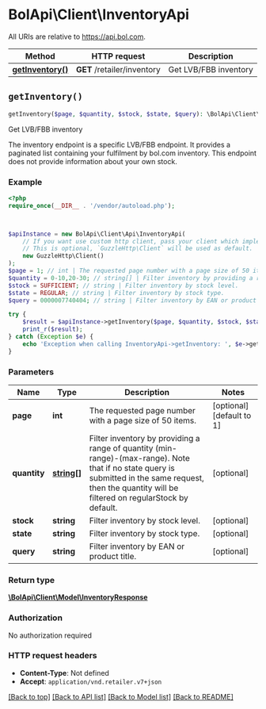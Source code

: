 # BolApi\Client\InventoryApi

All URIs are relative to https://api.bol.com.

Method | HTTP request | Description
------------- | ------------- | -------------
[**getInventory()**](InventoryApi.md#getInventory) | **GET** /retailer/inventory | Get LVB/FBB inventory


## `getInventory()`

```php
getInventory($page, $quantity, $stock, $state, $query): \BolApi\Client\Model\InventoryResponse
```

Get LVB/FBB inventory

The inventory endpoint is a specific LVB/FBB endpoint. It provides a paginated list containing your fulfilment by bol.com inventory. This endpoint does not provide information about your own stock.

### Example

```php
<?php
require_once(__DIR__ . '/vendor/autoload.php');



$apiInstance = new BolApi\Client\Api\InventoryApi(
    // If you want use custom http client, pass your client which implements `GuzzleHttp\ClientInterface`.
    // This is optional, `GuzzleHttp\Client` will be used as default.
    new GuzzleHttp\Client()
);
$page = 1; // int | The requested page number with a page size of 50 items.
$quantity = 0-10,20-30; // string[] | Filter inventory by providing a range of quantity (min-range)-(max-range). Note that if no state query is submitted in the same request, then the quantity will be filtered on regularStock by default.
$stock = SUFFICIENT; // string | Filter inventory by stock level.
$state = REGULAR; // string | Filter inventory by stock type.
$query = 0000007740404; // string | Filter inventory by EAN or product title.

try {
    $result = $apiInstance->getInventory($page, $quantity, $stock, $state, $query);
    print_r($result);
} catch (Exception $e) {
    echo 'Exception when calling InventoryApi->getInventory: ', $e->getMessage(), PHP_EOL;
}
```

### Parameters

Name | Type | Description  | Notes
------------- | ------------- | ------------- | -------------
 **page** | **int**| The requested page number with a page size of 50 items. | [optional] [default to 1]
 **quantity** | [**string[]**](../Model/string.md)| Filter inventory by providing a range of quantity (min-range)-(max-range). Note that if no state query is submitted in the same request, then the quantity will be filtered on regularStock by default. | [optional]
 **stock** | **string**| Filter inventory by stock level. | [optional]
 **state** | **string**| Filter inventory by stock type. | [optional]
 **query** | **string**| Filter inventory by EAN or product title. | [optional]

### Return type

[**\BolApi\Client\Model\InventoryResponse**](../Model/InventoryResponse.md)

### Authorization

No authorization required

### HTTP request headers

- **Content-Type**: Not defined
- **Accept**: `application/vnd.retailer.v7+json`

[[Back to top]](#) [[Back to API list]](../../README.md#endpoints)
[[Back to Model list]](../../README.md#models)
[[Back to README]](../../README.md)
